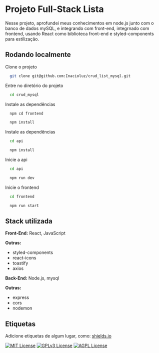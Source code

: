 
# Projeto Full-Stack Lista

Nesse projeto, aprofundei meus conhecimentos em node.js junto com o banco de dados mySQL, e integrando com front-end, integrnado com frontend, usando React como biblioteca front-end e styled-components para estilização.


## Rodando localmente

Clone o projeto

```bash
  git clone git@github.com:Inacioluz/crud_list_mysql.git
```

Entre no diretório do projeto

```bash
  cd crud_mysql
```

Instale as dependências
```bash
  npm cd frontend
```
```bash
  npm install
```
Instale as dependências

```bash
  cd api
```
```bash
  npm install
```

Inicie a api

```bash
  cd api
```
```bash
  npm run dev
```
Inicie o frontend

```bash
  cd frontend
```
```bash
  npm run start
```


## Stack utilizada


**Front-End:** React, JavaScript

**Outras:**

- styled-components
- react-icons
- toastify
- axios

**Back-End:** Node.js, mysql

**Outras:**

- express
- cors
- nodemon





## Etiquetas

Adicione etiquetas de algum lugar, como: [shields.io](https://shields.io/)

[![MIT License](https://img.shields.io/badge/License-MIT-green.svg)](https://choosealicense.com/licenses/mit/)
[![GPLv3 License](https://img.shields.io/badge/License-GPL%20v3-yellow.svg)](https://opensource.org/licenses/)
[![AGPL License](https://img.shields.io/badge/license-AGPL-blue.svg)](http://www.gnu.org/licenses/agpl-3.0)

